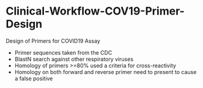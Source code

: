 # Clinical-Workflow-COV19-Primer-Design
Design of Primers for COVID19 Assay

* Primer sequences taken from the CDC
* BlastN search against other respiratory viruses
* Homology of primers >=80% used a criteria for cross-reactivity
* Homology on both forward and reverse primer need to present to cause a false positive
